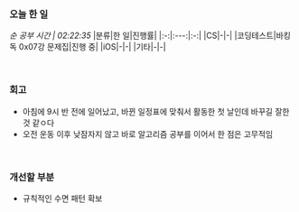 ### 오늘 한 일
_순 공부 시간 | 02:22:35_
|분류|한 일|진행률|
|:-:|:---:|:-:|
|CS|-|-|
|코딩테스트|바킹독 0x07강 문제집|진행 중|
|iOS|-|-|
|기타|-|-|

<br>

### 회고
- 아침에 9시 반 전에 일어났고, 바뀐 일정표에 맞춰서 활동한 첫 날인데 바꾸길 잘한 것 같ㅇ다
- 오전 운동 이후 낮잠자지 않고 바로 알고리즘 공부를 이어서 한 점은 고무적임

<br>

### 개선할 부분
- 규칙적인 수면 패턴 확보
